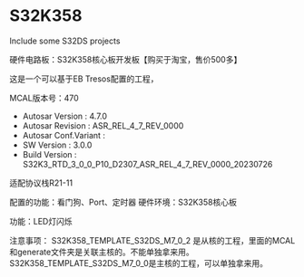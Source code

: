 # S32K358
Include some S32DS projects

硬件电路板：S32K358核心板开发板【购买于淘宝，售价500多】

这是一个可以基于EB Tresos配置的工程，

MCAL版本号：470

* Autosar Version : 4.7.0
* Autosar Revision : ASR_REL_4_7_REV_0000
* Autosar Conf.Variant :
* SW Version : 3.0.0
* Build Version : S32K3_RTD_3_0_0_P10_D2307_ASR_REL_4_7_REV_0000_20230726

适配协议栈R21-11

配置的功能：看门狗、Port、定时器
硬件环境：S32K358核心板

功能：LED灯闪烁

注意事项：
S32K358_TEMPLATE_S32DS_M7_0_2 是从核的工程，里面的MCAL和generate文件夹是关联主核的。不能单独拿来用。
S32K358_TEMPLATE_S32DS_M7_0_0是主核的工程，可以单独拿来用。


